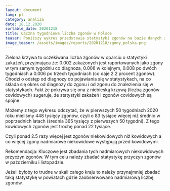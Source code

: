 ```yaml
---
layout: document
lang: pl
category: analiza
date: 18.12.2020
sortable_date: 20201218
title: Łączna tygodniowa liczba zgonów w Polsce
teaser: Poniższy wykres przedstawia statystyki zgonów na bazie danych z urzędu statystycznego oraz od zespołu <a href="http://biqdata.pl">biqdata.pl</a> (dla tygodni 49 i 50). 
image_teaser: /assets/images/reports/20201218/zgony_polska.png
---
```


Zielona krzywa to oczekiwana liczba zgonów w oparciu o statystyki zakażeń, przyjmująca że: 0.002 zakażonych jest raportowanych jako zgony w tym samym tygodniu co diagnoza, 0.006 w kolejnym, 0.008 po dwóch tygodniach a 0.006 po trzech tygodniach (co daje 2.2 procent zgonów). Chodzi o odstęp od diagnozy do pojawiania się w statystykach, na co składa się okres od diagnozy do zgonu i od zgonu do znalezienia się w statystykach. Fakt że pokrywa się ona z niebieską krzywą (liczbą zgonów covidowych) sugeruje, że statystyki zakażeń i zgonów covidowych są spójne.

Możemy z tego wykresu odczytać, że w pierwszych 50 tygodniach 2020 roku mieliśmy 448 tysięcy zgonów, czyli o 83 tysiące więcej niż średnio w poprzednich latach (średnia 365 tysięcy z pierwszych 50 tygodni). Z tego kowidowych zgonów jest trochę ponad 22 tysiące.

Czyli ponad 2.5 razy więcej jest zgonów niekowidowych niż kowidowych a co więcej zgony nadmiarowe niekowidowe występują przed kowidowymi.

Rekomendacja: Kluczowe jest zbadania tych nadmiarowych niekowidowych przyczyn zgonów. W tym celu należy zbadać statystykę przyczyn zgonów w październiku i listopadzie.

Jeżeli byłoby to trudne w skali całego kraju to należy przynajmniej zbadać taką statystykę w powiatach gdzie zaobserwowano nadmiarową liczbę zgonów.    
